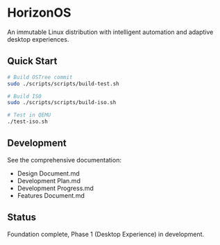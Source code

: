 # HorizonOS

An immutable Linux distribution with intelligent automation and adaptive desktop experiences.

## Quick Start

```bash
# Build OSTree commit
sudo ./scripts/scripts/build-test.sh

# Build ISO
sudo ./scripts/scripts/build-iso.sh

# Test in QEMU
./test-iso.sh
```

## Development

See the comprehensive documentation:
- Design Document.md
- Development Plan.md
- Development Progress.md
- Features Document.md

## Status

Foundation complete, Phase 1 (Desktop Experience) in development.
